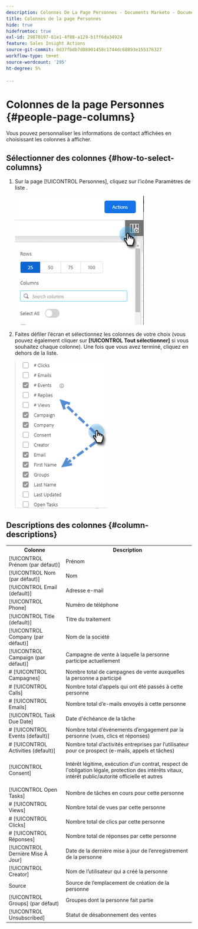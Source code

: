 ```yaml
---
description: Colonnes De La Page Personnes - Documents Marketo - Documentation Du Produit
title: Colonnes de la page Personnes
hide: true
hidefromtoc: true
exl-id: 29870197-81e1-4f88-a129-b1ff6da34924
feature: Sales Insight Actions
source-git-commit: 0d37fbdb7d08901458c1744dc68893e155176327
workflow-type: tm+mt
source-wordcount: '295'
ht-degree: 5%

---
```


# Colonnes de la page Personnes {#people-page-columns}

Vous pouvez personnaliser les informations de contact affichées en choisissant les colonnes à afficher.

## Sélectionner des colonnes {#how-to-select-columns}

1. Sur la page [!UICONTROL Personnes], cliquez sur l’icône Paramètres de liste .

   ![](assets/people-page-columns-1.png)

1. Faites défiler l’écran et sélectionnez les colonnes de votre choix (vous pouvez également cliquer sur **[!UICONTROL Tout sélectionner]** si vous souhaitez chaque colonne). Une fois que vous avez terminé, cliquez en dehors de la liste.

   ![](assets/people-page-columns-2.png)

## Descriptions des colonnes {#column-descriptions}

<table> 
 <colgroup> 
  <col> 
  <col> 
 </colgroup> 
 <tbody> 
  <tr> 
   <th>Colonne</th> 
   <th>Description</th> 
  </tr> 
  <tr> 
   <td>[!UICONTROL Prénom (par défaut)]</td> 
   <td>Prénom</td> 
  </tr> 
  <tr> 
   <td>[!UICONTROL Nom (par défaut)]</td> 
   <td>Nom</td> 
  </tr> 
  <tr> 
   <td colspan="1">[!UICONTROL Email (default)]</td> 
   <td colspan="1">Adresse e-mail</td> 
  </tr> 
  <tr> 
   <td colspan="1">[!UICONTROL Phone]</td> 
   <td colspan="1">Numéro de téléphone</td> 
  </tr> 
  <tr> 
   <td colspan="1">[!UICONTROL Title (default)]</td> 
   <td colspan="1">Titre du traitement</td> 
  </tr> 
  <tr> 
   <td>[!UICONTROL Company (par défaut)]</td> 
   <td>Nom de la société</td> 
  </tr> 
  <tr> 
   <td>[!UICONTROL Campaign (par défaut)]</td> 
   <td>Campagne de vente à laquelle la personne participe actuellement</td> 
  </tr> 
  <tr> 
   <td># [!UICONTROL Campagnes]</td> 
   <td>Nombre total de campagnes de vente auxquelles la personne a participé</td> 
  </tr> 
  <tr> 
   <td># [!UICONTROL Calls]</td> 
   <td>Nombre total d’appels qui ont été passés à cette personne</td> 
  </tr> 
  <tr> 
   <td># [!UICONTROL Emails]</td> 
   <td>Nombre total d’e-mails envoyés à cette personne</td> 
  </tr> 
  <tr> 
   <td>[!UICONTROL Task Due Date]</td> 
   <td>Date d'échéance de la tâche</td> 
  </tr> 
  <tr> 
   <td># [!UICONTROL Events (default)]</td> 
   <td>Nombre total d’événements d’engagement par la personne (vues, clics et réponses)</td> 
  </tr> 
  <tr> 
   <td># [!UICONTROL Activities (default)]</td> 
   <td>Nombre total d’activités entreprises par l’utilisateur pour ce prospect (e-mails, appels et tâches)</td> 
  </tr> 
  <tr> 
   <td>[!UICONTROL Consent]</td> 
   <td><p>Intérêt légitime, exécution d'un contrat, respect de l'obligation légale, protection des intérêts vitaux, intérêt public/autorité officielle et autres</p></td> 
  </tr> 
  <tr> 
   <td>[!UICONTROL Open Tasks]</td> 
   <td>Nombre de tâches en cours pour cette personne</td> 
  </tr> 
  <tr> 
   <td># [!UICONTROL Views]</td> 
   <td>Nombre total de vues par cette personne</td> 
  </tr> 
  <tr> 
   <td># [!UICONTROL Clicks]</td> 
   <td>Nombre total de clics par cette personne</td> 
  </tr> 
  <tr> 
   <td># [!UICONTROL Réponses]</td> 
   <td>Nombre total de réponses par cette personne</td> 
  </tr> 
  <tr> 
   <td>[!UICONTROL Dernière Mise À Jour]</td> 
   <td>Date de la dernière mise à jour de l’enregistrement de la personne</td> 
  </tr> 
  <tr> 
   <td>[!UICONTROL Creator]</td> 
   <td>Nom de l’utilisateur qui a créé la personne</td> 
  </tr> 
  <tr> 
   <td>Source</td> 
   <td>Source de l’emplacement de création de la personne</td> 
  </tr> 
  <tr> 
   <td>[!UICONTROL Groups] (par défaut)</td> 
   <td>Groupes dont la personne fait partie</td> 
  </tr> 
  <tr> 
   <td colspan="1">[!UICONTROL Unsubscribed]</td> 
   <td colspan="1">Statut de désabonnement des ventes</td> 
  </tr> 
 </tbody> 
</table>
